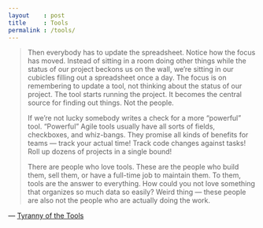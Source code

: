 ```yaml
---
layout    : post
title     : Tools
permalink : /tools/
---
```


> Then everybody has to update the spreadsheet. Notice how the focus has moved.
> Instead of sitting in a room doing other things while the status of our
> project beckons us on the wall, we’re sitting in our cubicles filling out a
> spreadsheet once a day. The focus is on remembering to update a tool, not
> thinking about the status of our project. The tool starts running the project.
> It becomes the central source for finding out things. Not the people.
> 
> If we’re not lucky somebody writes a check for a more “powerful” tool.
> “Powerful” Agile tools usually have all sorts of fields, checkboxes, and
> whiz-bangs. They promise all kinds of benefits for teams — track your actual
> time! Track code changes against tasks! Roll up dozens of projects in a single
> bound!
> 
> There are people who love tools. These are the people who build them, sell
> them, or have a full-time job to maintain them. To them, tools are the answer
> to everything. How could you not love something that organizes so much data so
> easily? Weird thing — these people are also not the people who are actually
> doing the work.

&mdash; [Tyranny of the Tools](https://web.archive.org/web/20120319202620/http://www.whattofix.com/blog/archives/2011/12/tyranny-of-the-1.php)
